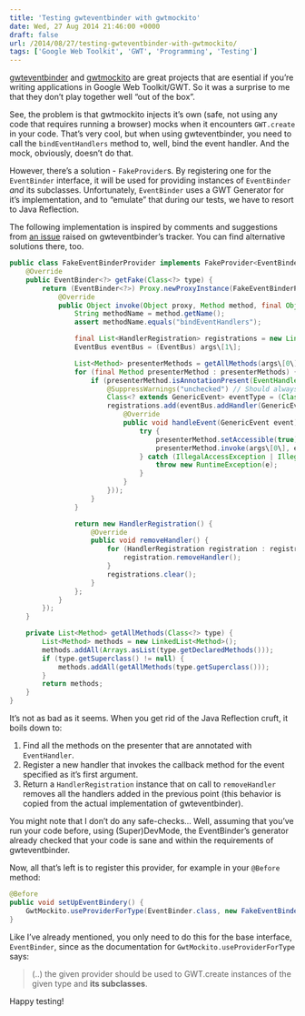 ```yaml
---
title: 'Testing gwteventbinder with gwtmockito'
date: Wed, 27 Aug 2014 21:46:00 +0000
draft: false
url: /2014/08/27/testing-gwteventbinder-with-gwtmockito/
tags: ['Google Web Toolkit', 'GWT', 'Programming', 'Testing']
---
```


[gwteventbinder](https://github.com/google/gwteventbinder) and [gwtmockito](https://github.com/google/gwtmockito) are great projects that are esential if you’re writing applications in Google Web Toolkit/GWT. So it was a surprise to me that they don’t play together well “out of the box”.

See, the problem is that gwtmockito injects it’s own (safe, not using any code that requires running a browser) mocks when it encounters `GWT.create` in your code. That’s very cool, but when using gwteventbinder, you need to call the `bindEventHandlers` method to, well, bind the event handler. And the mock, obviously, doesn’t do that.

However, there’s a solution - `FakeProvider`s. By registering one for the `EventBinder` interface, it will be used for providing instances of `EventBinder` _and_ its subclasses. Unfortunately, `EventBinder` uses a GWT Generator for it’s implementation, and to “emulate” that during our tests, we have to resort to Java Reflection.

The following implementation is inspired by comments and suggestions from [an issue](https://github.com/google/gwteventbinder/issues/17) raised on gwteventbinder’s tracker. You can find alternative solutions there, too.

```java
public class FakeEventBinderProvider implements FakeProvider<EventBinder<?>> {
    @Override
    public EventBinder<?> getFake(Class<?> type) {
        return (EventBinder<?>) Proxy.newProxyInstance(FakeEventBinderProvider.class.getClassLoader(), new Class<?>\[\] { type }, new InvocationHandler() {
            @Override
            public Object invoke(Object proxy, Method method, final Object\[\] args) throws Throwable {
                String methodName = method.getName();
                assert methodName.equals("bindEventHandlers");

                final List<HandlerRegistration> registrations = new LinkedList<HandlerRegistration>();
                EventBus eventBus = (EventBus) args\[1\];

                List<Method> presenterMethods = getAllMethods(args\[0\].getClass());
                for (final Method presenterMethod : presenterMethods) {
                    if (presenterMethod.isAnnotationPresent(EventHandler.class)) {
                        @SuppressWarnings("unchecked") // Should always be ok, since the Generator for EventBinder should do all the safe-checking 
                        Class<? extends GenericEvent> eventType = (Class<? extends GenericEvent>) (presenterMethod.getParameterTypes())\[0\];
                        registrations.add(eventBus.addHandler(GenericEventType.getTypeOf(eventType), new GenericEventHandler() {
                            @Override
                            public void handleEvent(GenericEvent event) {
                                try {
                                    presenterMethod.setAccessible(true);
                                    presenterMethod.invoke(args\[0\], event);
                                } catch (IllegalAccessException | IllegalArgumentException | InvocationTargetException e) {
                                    throw new RuntimeException(e);
                                }
                            }
                        }));
                    }
                }

                return new HandlerRegistration() {
                    @Override
                    public void removeHandler() {
                        for (HandlerRegistration registration : registrations) {
                            registration.removeHandler();
                        }
                        registrations.clear();
                    }
                };
            }
        });
    }

    private List<Method> getAllMethods(Class<?> type) {
        List<Method> methods = new LinkedList<Method>();
        methods.addAll(Arrays.asList(type.getDeclaredMethods()));
        if (type.getSuperclass() != null) {
            methods.addAll(getAllMethods(type.getSuperclass()));
        }
        return methods;
    }
}
```

It’s not as bad as it seems. When you get rid of the Java Reflection cruft, it boils down to:

1.  Find all the methods on the presenter that are annotated with `EventHandler`.
2.  Register a new handler that invokes the callback method for the event specified as it’s first argument.
3.  Return a `HandlerRegistration` instance that on call to `removeHandler` removes all the handlers added in the previous point (this behavior is copied from the actual implementation of gwteventbinder).

You might note that I don’t do any safe-checks… Well, assuming that you’ve run your code before, using (Super)DevMode, the EventBinder’s generator already checked that your code is sane and within the requirements of gwteventbinder.

Now, all that’s left is to register this provider, for example in your `@Before` method:

```java
@Before
public void setUpEventBindery() {
    GwtMockito.useProviderForType(EventBinder.class, new FakeEventBinderProvider());
}
```

Like I’ve already mentioned, you only need to do this for the base interface, `EventBinder`, since as the documentation for `GwtMockito.useProviderForType` says:

> (..) the given provider should be used to GWT.create instances of the given type and **its subclasses**.

Happy testing!
